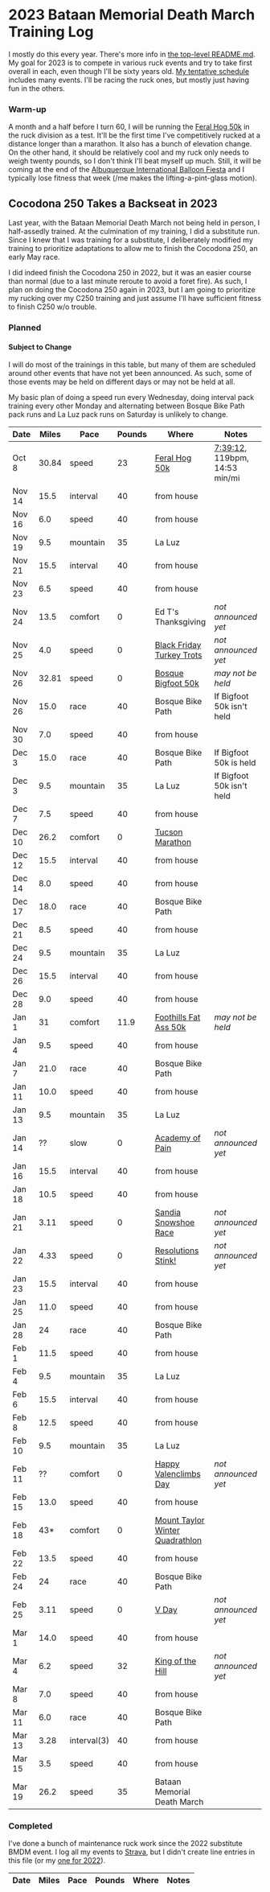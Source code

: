 # 2023 Bataan Memorial Death March Training Log

I mostly do this every year.  There's more info in [the top-level
README.md](README.md).  My goal for 2023 is to compete in various ruck
events and try to take first overall in each, even though I'll be
sixty years old. [My tentative
schedule](https://ctm.github.io/docs/yld/running/upcoming.html)
includes many events.  I'll be racing the ruck ones, but mostly just
having fun in the others.

### Warm-up

A month and a half before I turn 60, I will be running the [Feral Hog
50k](http://www.feraladventures.com/challenges/feral-hog-50k/) in the
ruck division as a test. It'll be the first time I've competitively
rucked at a distance longer than a marathon.  It also has a bunch of
elevation change. On the other hand, it should be relatively cool and
my ruck only needs to weigh twenty pounds, so I don't think I'll beat
myself up much. Still, it will be coming at the end of the
[Albuquerque International Balloon Fiesta](https://balloonfiesta.com/)
and I typically lose fitness that week (/me makes the lifting-a-pint-glass
motion).

## Cocodona 250 Takes a Backseat in 2023

Last year, with the Bataan Memorial Death March not being held in
person, I half-assedly trained. At the culmination of my training, I
did a substitute run.  Since I knew that I was training for a
substitute, I deliberately modified my training to prioritize
adaptations to allow me to finish the Cocodona 250, an early May race.

I did indeed finish the Cocodona 250 in 2022, but it was an easier
course than normal (due to a last minute reroute to avoid a foret
fire). As such, I plan on doing the Cocodona 250 again in 2023, but I
am going to prioritize my rucking over my C250 training and just
assume I'll have sufficient fitness to finish C250 w/o trouble.

### Planned

#### Subject to Change

I will do most of the trainings in this table, but many of them are
scheduled around other events that have not yet been announced.  As
such, some of those events may be held on different days or may not be
held at all.

My basic plan of doing a speed run every Wednesday, doing interval
pack training every other Monday and alternating between Bosque Bike
Path pack runs and La Luz pack runs on Saturday is unlikely to change.

|Date|Miles|Pace|Pounds|Where|Notes|
|----|-----|----|------|-----|-----|
|Oct 8|30.84|speed|23|[Feral Hog 50k](http://www.feraladventures.com/challenges/feral-hog-50k/)|[7:39:12](https://www.webscorer.com/racedetails?raceid=293591&did=350019&cid=1738637&gender=M), 119bpm, 14:53 min/mi|
|Nov 14|15.5|interval|40|from house||
|Nov 16|6.0|speed|40|from house||
|Nov 19|9.5|mountain|35|La Luz||
|Nov 21|15.5|interval|40|from house||
|Nov 23|6.5|speed|40|from house||
|Nov 24|13.5|comfort|0|Ed T's Thanksgiving|_not announced yet_|
|Nov 25|4.0|speed|0|[Black Friday Turkey Trots](https://www.facebook.com/events/1021676181898017)|_not announced yet_|
|Nov 26|32.81|speed|0|[Bosque Bigfoot 50k](https://ultrasignup.com/register.aspx?did=83239)|_may not be held_|
|Nov 26|15.0|race|40|Bosque Bike Path|If Bigfoot 50k isn't held|
|Nov 30|7.0|speed|40|from house||
|Dec 3|15.0|race|40|Bosque Bike Path|If Bigfoot 50k is held|
|Dec 3|9.5|mountain|35|La Luz|If Bigfoot 50k isn't held|
|Dec 7|7.5|speed|40|from house||
|Dec 10|26.2|comfort|0|[Tucson Marathon](https://www.tucsonmarathon.com/)||
|Dec 12|15.5|interval|40|from house||
|Dec 14|8.0|speed|40|from house||
|Dec 17|18.0|race|40|Bosque Bike Path||
|Dec 21|8.5|speed|40|from house||
|Dec 24|9.5|mountain|35|La Luz||
|Dec 26|15.5|interval|40|from house||
|Dec 28|9.0|speed|40|from house||
|Jan 1|31|comfort|11.9|[Foothills Fat Ass 50k](https://newmexicofa50k.wordpress.com/foothills-50k/)|_may not be held_|
|Jan 4|9.5|speed|40|from house||
|Jan 7|21.0|race|40|Bosque Bike Path||
|Jan 11|10.0|speed|40|from house||
|Jan 13|9.5|mountain|35|La Luz||
|Jan 14|??|slow|0|[Academy of Pain](https://www.facebook.com/events/s/academy-of-pain-guaranteed-to-/499435151405235/)|_not announced yet_|
|Jan 16|15.5|interval|40|from house||
|Jan 18|10.5|speed|40|from house||
|Jan 21|3.11|speed|0|[Sandia Snowshoe Race](http://sandiasnowshoe.com)|_not announced yet_|
|Jan 22|4.33|speed|0|[Resolutions Stink!](https://www.facebook.com/events/562366761528388)|_not announced yet_|
|Jan 23|15.5|interval|40|from house||
|Jan 25|11.0|speed|40|from house||
|Jan 28|24|race|40|Bosque Bike Path||
|Feb 1|11.5|speed|40|from house||
|Feb 4|9.5|mountain|35|La Luz||
|Feb 6|15.5|interval|40|from house||
|Feb 8|12.5|speed|40|from house||
|Feb 10|9.5|mountain|35|La Luz||
|Feb 11|??|comfort|0|[Happy Valenclimbs Day](https://www.facebook.com/events/308934624376923/)|_not announced yet_|
|Feb 15|13.0|speed|40|from house||
|Feb 18|43*|comfort|0|[Mount Taylor Winter Quadrathlon](http://www.mttaylorquad.org)||
|Feb 22|13.5|speed|40|from house||
|Feb 24|24|race|40|Bosque Bike Path||
|Feb 25|3.11|speed|0|[V Day](https://www.facebook.com/events/902563903980796)|_not announced yet_|
|Mar 1|14.0|speed|40|from house||
|Mar 4|6.2|speed|32|[King of the Hill](https://www.loslunasnm.gov/721/King-of-the-Hill)|_not announced yet_|
|Mar 8|7.0|speed|40|from house||
|Mar 11|6.0|race|40|Bosque Bike Path||
|Mar 13|3.28|interval(3)|40|from house||
|Mar 15|3.5|speed|40|from house||
|Mar 19|26.2|speed|35|Bataan Memorial Death March||

### Completed

I've done a bunch of maintenance ruck work since the 2022 substitute
BMDM event.  I log all my events to
[Strava](https://www.strava.com/athletes/58696205), but I didn't
create line entries in this file (or my [one for
2022](https://github.com/ctm/Bataan-Memorial-Death-March/blob/master/2022.md)).


|Date|Miles|Pace|Pounds|Where|Notes|
|----|-----|----|------|-----|-----|
